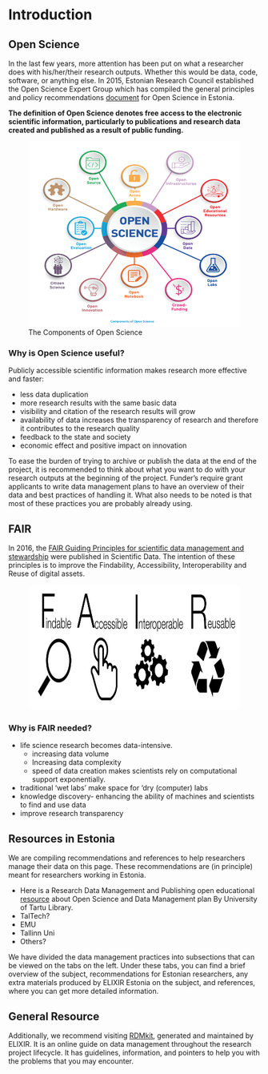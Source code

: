  
 # Introduction
 
## Open Science

In the last few years, more attention has been put on what a researcher does with his/her/their research outputs. Whether this would be data, code, software, or anything else. In 2015, Estonian Research Council established the Open Science Expert Group which has compiled the general principles and policy recommendations [document](https://www.etag.ee/wp-content/uploads/2016/07/Avatud_Teadus_Eestis_1.0.pdf) for Open Science in Estonia.

**The definition of Open Science denotes free access to the electronic scientific information, particularly to publications and research data created and published as a result of public funding.**

<figure>
    <img src="Components_of_Open_Science_UNESCO_2020.png" width="450" height="370"
         alt="The Components of Open Science">
    <figcaption> The Components of Open Science </figcaption>
</figure>

### Why is Open Science useful?
Publicly accessible scientific information makes research more effective and faster:
- less data duplication 
- more research results with the same basic data 
- visibility and citation of the research results will grow 
- availability of data increases the transparency of research and therefore it contributes to the research quality 
- feedback to the state and society
- economic effect and positive impact on innovation

To ease the burden of trying to archive or publish the data at the end of the project, it is recommended to think about what you want to do with your research outputs at the beginning of the project. Funder’s require grant applicants to write data management plans to have an overview of their data and best practices of handling it. What also needs to be noted is that most of these practices you are probably already using.

## FAIR

In 2016, the [FAIR Guiding Principles for scientific data management and stewardship](https://www.nature.com/articles/sdata201618) were published in Scientific Data. The intention of these principles is to improve the Findability, Accessibility, Interoperability and Reuse of digital assets.

<figure>
    <img src="FAIR_data_principles.jpg" width="700" height="250"
         alt="FAIR">
</figure>

### Why is FAIR needed?

- life science research becomes data-intensive. 
  - increasing data volume 
  - Increasing data complexity 
  - speed of data creation makes scientists rely on computational support exponentially.
- traditional ‘wet labs’ make space for ‘dry (computer) labs
- knowledge discovery- enhancing the ability of machines and scientists to find and use data
- improve research transparency

## Resources in Estonia

We are compiling recommendations and references to help researchers manage their data on this page. These recommendations are (in principle) meant for researchers working in Estonia. 

- Here is a Research Data Management and Publishing open educational [resource](https://sisu.ut.ee/andmekursus/home0) about Open Science and Data Management plan By University of Tartu Library. 
- TalTech?
- EMU
- Tallinn Uni
- Others?


We have divided the data management practices into subsections that can be viewed on the tabs on the left. Under these tabs, you can find a brief overview of the subject, recommendations for Estonian researchers, any extra materials produced by ELIXIR Estonia on the subject, and references, where you can get more detailed information. 

## General Resource

Additionally, we recommend visiting [RDMkit](https://rdmkit.elixir-europe.org/), generated and maintained by ELIXIR. It is an online guide on data management throughout the research project lifecycle. It has guidelines, information, and pointers to help you with the problems that you may encounter. 
